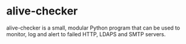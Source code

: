# alive-checker
alive-checker is a small, modular Python program that can be used to monitor, log and alert to failed HTTP, LDAPS and SMTP servers.
